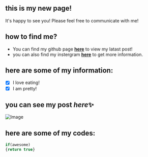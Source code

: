 ## this is my new page!
It's happy to see you!
Please feel free to communicate with me!

## how to find me?
* You can find my github page **[here](https://turnsoleeattiger.github.io/Jelly.github.io/)** to view my latast post!
* you can also find my instergram **[here](https://www.instagram.com/turnsoleeattiger/)** to get more information.

## here are some of my information:
- [x] I love eating!
- [x] I am pretty!

## you can see my post *here*:sparkles:
![Image](https://encrypted-tbn0.gstatic.com/images?q=tbn:ANd9GcRccl5nRIzoe5_2y4WEkjShHZzhacjq1YT5Ayke7_HSBfn5XoFy)

## here are some of my codes:
```javascript
if(awesome)
{return true}
```




 

 
 
